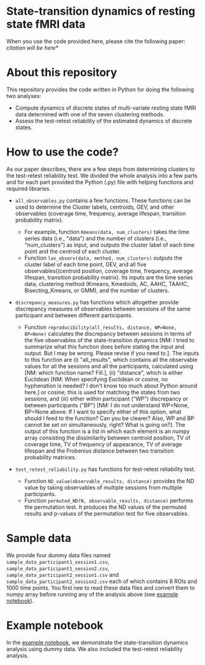 # State-transition dynamics of resting state fMRI data

When you use the code provided here, please cite the following paper:
*citation will be here**

# About this repository
This repository provides the code written in Python for doing the following two analyses:
- Compute dynamics of discrete states of multi-variate resting state fMRI data determined with one of the seven clustering methods.
- Assess the test-retest reliability of the estimated dynamics of discrete states. 

# How to use the code?
As our paper describes, there are a few steps from determining clusters to the test-retest reliability test. We divided the whole analysis into a few parts and for each part provided the Python (.py) file with helping functions and required libraries. 

- `all_observables.py` contains a few functions. These functions can be used to determine the 
Cluster labels, centroids, GEV, and other observables (coverage time, frequency, average lifespan, transition probability matrix).
    - For example, function `Kmeans(data, num_clusters)` takes the time series data (i.e., "data") and the number of clusters (i.e., "num_clusters") as input, and outputs the cluster label of each time point and the centroid of each cluster.
    - Function `lav_observ(data, method, num_clusters)` outputs the cluster label of each time point, GEV, and all five observables((centroid position, coverage time, frequency, average lifespan, transition probability matrix). Its inputs are the time series data, clustering method (Kmeans, Kmedoids, AC, AAHC, TAAHC, Bisecting_Kmeans, or GMM), and the number of clusters.


- `discrepancy_measures.py` has functions which altogether provide discrepancy measures of observables between sessions of the same participant and between different participants.
    - Function `reproducibility(all_results, distance, WP=None, BP=None)` calculates the discrepancy between sessions in terms of the five observables of the state-transition dynamics [NM: I tried to summarize what this function does before stating the input and output. But I may be wrong. Please revise if you need to.]. The inputs to this function are (i) "all_results", which contains all the observable values for all the sessions and all the participants, calculated using [NM: which function name? Fill.], (ii) "distance", which is either Euclidean [NM: When specifying Euclidean or cosine, no hyphenation is needed? I don't know too much about Python around here.] or cosine; this is used for matching the states from two sessions, and (iii) either within participant ("WP") discrepancy or between participants ("BP") [NM: I do not understand WP=None, BP=None above. If I want to specify either of this option, what should I feed to the function? Can you be clearer? Also, WP and BP cannot be set on simultaneously, right? What is going on?]. The output of this function is a list in which each element is an numpy array consisting the dissimilarity between centroid position, TV of coverage time, TV of frequency of appearance, TV of average lifespan and the Frobenius distance between two transition probability matrices.

- `test_retest_reliability.py` has functions for test-retest reliability test.
    - Function `ND_value(observable_results, distance)` provides the ND value by taking observables of multiple sessions from multiple participants.
    - Function `permuted_ND(N, observable_results, distance)` performs the permutation test. It produces the ND values of the permuted results and p-values of the permutation test for five observables. 


# Sample data
We provide four dummy data files named `sample_data_participant1_session1.csv`, `sample_data_participant1_session2.csv`, `sample_data_participant2_session1.csv` and `sample_data_participant2_session2.csv` each of which contains 8 ROIs and 1000 time points.
You first nee to read these data files and convert them to numpy array before running any of the analysis above (see [example notebook](https://github.com/sislam99/fmri_state_transition_dynamics/blob/main/example.ipynb)).

# Example notebook
In the [example notebook](https://github.com/sislam99/fmri_state_transition_dynamics/blob/main/example.ipynb), we demonstrate the state-transition dynamics analysis using dummy data. We also included the test-retest reliability analysis.
